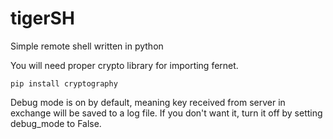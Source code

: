 # tigerSH
Simple remote shell written in python

You will need proper crypto library for importing fernet.

```
pip install cryptography
```

Debug mode is on by default, meaning key received from server in exchange will be saved to a log file.
If you don't want it, turn it off by setting debug_mode to False.
